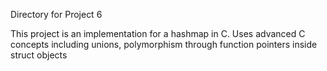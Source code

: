Directory for Project 6

This project is an implementation for a hashmap in C. Uses advanced C concepts including unions, polymorphism through function pointers inside struct objects
